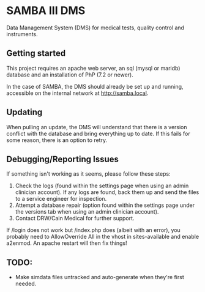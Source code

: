 # SAMBA III DMS

Data Management System (DMS) for medical tests, quality control and instruments.

## Getting started

This project requires an apache web server, an sql (mysql or maridb) database and an installation of PhP (7.2 or newer).

In the case of SAMBA, the DMS should already be set up and running, accessible on the internal network at http://samba.local.

## Updating

When pulling an update, the DMS will understand that there is a version conflict with the database and bring everything up to date. If this fails for some reason, there is an option to retry.

## Debugging/Reporting Issues

If something isn't working as it seems, please follow these steps:

1. Check the logs (found within the settings page when using an admin clinician account). If any logs are found, back them up and send the files to a service engineer for inspection.
2. Attempt a database repair (option found within the settings page under the versions tab when using an admin clinician account).
3. Contact DRW/Cain Medical for further support.

If /login does not work but /index.php does (albeit with an error), you probably need to AllowOverride All in the vhost in sites-available and enable a2enmod. An apache restart will then fix things!

## TODO:
- Make simdata files untracked and auto-generate when they're first needed.